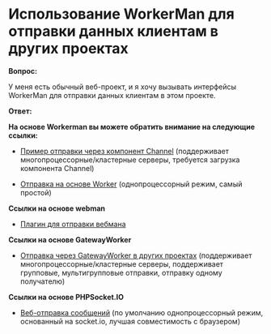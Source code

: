 # Использование WorkerMan для отправки данных клиентам в других проектах

**Вопрос:**

У меня есть обычный веб-проект, и я хочу вызывать интерфейсы WorkerMan для отправки данных клиентам в этом проекте.


**Ответ:**

**На основе Workerman вы можете обратить внимание на следующие ссылки:**

  - [Пример отправки через компонент Channel](../components/channel-examples.md) (поддерживает многопроцессорные/кластерные серверы, требуется загрузка компонента Channel)

  - [Отправка на основе Worker](https://www.workerman.net/q/508) (однопроцессорный режим, самый простой)

**Ссылки на основе webman**

  - [Плагин для отправки вебмана](https://www.workerman.net/plugin/2)


**Ссылки на основе GatewayWorker**

  - [Отправка через GatewayWorker в других проектах](https://www.workerman.net/doc/gateway-worker/push-in-other-project.html) (поддерживает многопроцессорные/кластерные серверы, поддерживает групповые, мультигрупповые отправки, отправку одному получателю)


**Ссылки на основе PHPSocket.IO**

  - [Веб-отправка сообщений](https://www.workerman.net/web-sender) (по умолчанию однопроцессорный режим, основанный на socket.io, лучшая совместимость с браузером)
